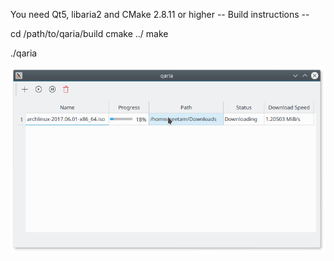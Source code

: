 You need Qt5, libaria2 and CMake 2.8.11 or higher
-- Build instructions --

cd /path/to/qaria/build
cmake ../
make

./qaria

![ScreenShot](https://raw.githubusercontent.com/geetam/qaria/master/screen.png)

